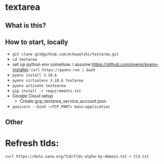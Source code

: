 # textarea

## What is this?

## How to start, locally

* `git clone git@github.com:mrkowalski/textarea.git`
* `cd textarea`
* set up python env somehow. I assume https://github.com/pyenv/pyenv-installer: `curl https://pyenv.run | bash`
* `pyenv install 3.10.6`
* `pyenv virtualenv 3.10.6 textarea`
* `pyenv activate textearea`
* `pip install -r requirements.txt`
* Google Cloud setup
  * Create gcp_textarea_service_account.json
* `gunicorn --bind :<TCP_PORT> main:application`

## Other

# Refresh tlds:

`curl https://data.iana.org/TLD/tlds-alpha-by-domain.txt > tld.txt`
